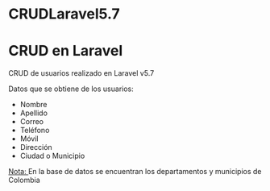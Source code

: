 # CRUDLaravel5.7

<h1>CRUD en Laravel</h1>

<p>CRUD de usuarios realizado en Laravel v5.7</p>
<p>Datos que se obtiene de los usuarios:</p>
<ul>
  <li>Nombre</li>
  <li>Apellido</li>
  <li>Correo</li>
  <li>Teléfono</li>
  <li>Móvil</li>
  <li>Dirección</li>
  <li>Ciudad o Municipio</li>
</ul>
<p><ins>Nota: </ins> En la base de datos se encuentran los departamentos y municipios de Colombia</p>
